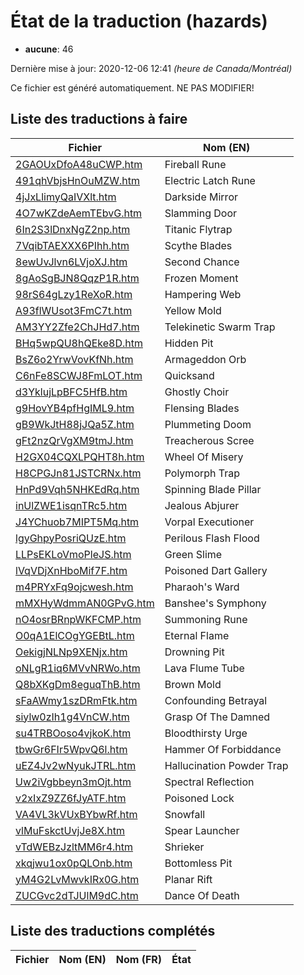# État de la traduction (hazards)

 * **aucune**: 46


Dernière mise à jour: 2020-12-06 12:41 *(heure de Canada/Montréal)*

Ce fichier est généré automatiquement. NE PAS MODIFIER!
## Liste des traductions à faire

| Fichier   | Nom (EN)    |
|-----------|-------------|
|[2GAOUxDfoA48uCWP.htm](hazards/2GAOUxDfoA48uCWP.htm)|Fireball Rune|
|[491qhVbjsHnOuMZW.htm](hazards/491qhVbjsHnOuMZW.htm)|Electric Latch Rune|
|[4jJxLlimyQaIVXlt.htm](hazards/4jJxLlimyQaIVXlt.htm)|Darkside Mirror|
|[4O7wKZdeAemTEbvG.htm](hazards/4O7wKZdeAemTEbvG.htm)|Slamming Door|
|[6In2S3lDnxNgZ2np.htm](hazards/6In2S3lDnxNgZ2np.htm)|Titanic Flytrap|
|[7VqibTAEXXX6PIhh.htm](hazards/7VqibTAEXXX6PIhh.htm)|Scythe Blades|
|[8ewUvJlvn6LVjoXJ.htm](hazards/8ewUvJlvn6LVjoXJ.htm)|Second Chance|
|[8gAoSgBJN8QqzP1R.htm](hazards/8gAoSgBJN8QqzP1R.htm)|Frozen Moment|
|[98rS64gLzy1ReXoR.htm](hazards/98rS64gLzy1ReXoR.htm)|Hampering Web|
|[A93flWUsot3FmC7t.htm](hazards/A93flWUsot3FmC7t.htm)|Yellow Mold|
|[AM3YY2Zfe2ChJHd7.htm](hazards/AM3YY2Zfe2ChJHd7.htm)|Telekinetic Swarm Trap|
|[BHq5wpQU8hQEke8D.htm](hazards/BHq5wpQU8hQEke8D.htm)|Hidden Pit|
|[BsZ6o2YrwVovKfNh.htm](hazards/BsZ6o2YrwVovKfNh.htm)|Armageddon Orb|
|[C6nFe8SCWJ8FmLOT.htm](hazards/C6nFe8SCWJ8FmLOT.htm)|Quicksand|
|[d3YklujLpBFC5HfB.htm](hazards/d3YklujLpBFC5HfB.htm)|Ghostly Choir|
|[g9HovYB4pfHgIML9.htm](hazards/g9HovYB4pfHgIML9.htm)|Flensing Blades|
|[gB9WkJtH88jJQa5Z.htm](hazards/gB9WkJtH88jJQa5Z.htm)|Plummeting Doom|
|[gFt2nzQrVgXM9tmJ.htm](hazards/gFt2nzQrVgXM9tmJ.htm)|Treacherous Scree|
|[H2GX04CQXLPQHT8h.htm](hazards/H2GX04CQXLPQHT8h.htm)|Wheel Of Misery|
|[H8CPGJn81JSTCRNx.htm](hazards/H8CPGJn81JSTCRNx.htm)|Polymorph Trap|
|[HnPd9Vqh5NHKEdRq.htm](hazards/HnPd9Vqh5NHKEdRq.htm)|Spinning Blade Pillar|
|[inUlZWE1isqnTRc5.htm](hazards/inUlZWE1isqnTRc5.htm)|Jealous Abjurer|
|[J4YChuob7MIPT5Mq.htm](hazards/J4YChuob7MIPT5Mq.htm)|Vorpal Executioner|
|[lgyGhpyPosriQUzE.htm](hazards/lgyGhpyPosriQUzE.htm)|Perilous Flash Flood|
|[LLPsEKLoVmoPleJS.htm](hazards/LLPsEKLoVmoPleJS.htm)|Green Slime|
|[lVqVDjXnHboMif7F.htm](hazards/lVqVDjXnHboMif7F.htm)|Poisoned Dart Gallery|
|[m4PRYxFq9ojcwesh.htm](hazards/m4PRYxFq9ojcwesh.htm)|Pharaoh's Ward|
|[mMXHyWdmmAN0GPvG.htm](hazards/mMXHyWdmmAN0GPvG.htm)|Banshee's Symphony|
|[nO4osrBRnpWKFCMP.htm](hazards/nO4osrBRnpWKFCMP.htm)|Summoning Rune|
|[O0qA1ElCOgYGEBtL.htm](hazards/O0qA1ElCOgYGEBtL.htm)|Eternal Flame|
|[OekigjNLNp9XENjx.htm](hazards/OekigjNLNp9XENjx.htm)|Drowning Pit|
|[oNLgR1iq6MVvNRWo.htm](hazards/oNLgR1iq6MVvNRWo.htm)|Lava Flume Tube|
|[Q8bXKgDm8eguqThB.htm](hazards/Q8bXKgDm8eguqThB.htm)|Brown Mold|
|[sFaAWmy1szDRmFtk.htm](hazards/sFaAWmy1szDRmFtk.htm)|Confounding Betrayal|
|[siylw0zIh1g4VnCW.htm](hazards/siylw0zIh1g4VnCW.htm)|Grasp Of The Damned|
|[su4TRBOoso4vjkoK.htm](hazards/su4TRBOoso4vjkoK.htm)|Bloodthirsty Urge|
|[tbwGr6FIr5WpvQ6l.htm](hazards/tbwGr6FIr5WpvQ6l.htm)|Hammer Of Forbiddance|
|[uEZ4Jv2wNyukJTRL.htm](hazards/uEZ4Jv2wNyukJTRL.htm)|Hallucination Powder Trap|
|[Uw2iVgbbeyn3mOjt.htm](hazards/Uw2iVgbbeyn3mOjt.htm)|Spectral Reflection|
|[v2xIxZ9ZZ6fJyATF.htm](hazards/v2xIxZ9ZZ6fJyATF.htm)|Poisoned Lock|
|[VA4VL3kVUxBYbwRf.htm](hazards/VA4VL3kVUxBYbwRf.htm)|Snowfall|
|[vlMuFskctUvjJe8X.htm](hazards/vlMuFskctUvjJe8X.htm)|Spear Launcher|
|[vTdWEBzJzltMM6r4.htm](hazards/vTdWEBzJzltMM6r4.htm)|Shrieker|
|[xkqjwu1ox0pQLOnb.htm](hazards/xkqjwu1ox0pQLOnb.htm)|Bottomless Pit|
|[yM4G2LvMwvkIRx0G.htm](hazards/yM4G2LvMwvkIRx0G.htm)|Planar Rift|
|[ZUCGvc2dTJUlM9dC.htm](hazards/ZUCGvc2dTJUlM9dC.htm)|Dance Of Death|

## Liste des traductions complétés

| Fichier   | Nom (EN)    | Nom (FR)    | État |
|-----------|-------------|-------------|:----:|
